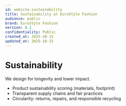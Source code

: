 ```yaml
---
id: website-sustainability
title: Sustainability at EuroStyle Fashion
audience: public
brand: EuroStyle Fashion
version: 0.1
confidentiality: Public
created_at: 2025-10-15
updated_at: 2025-10-15
---
```


# Sustainability

We design for longevity and lower impact.

- Product sustainability scoring (materials, footprint)
- Transparent supply chains and fair practices
- Circularity: returns, repairs, and responsible recycling
